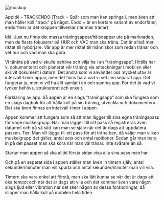 

![mockup](https://raw.githubusercontent.com/matildadahlberg/TRACKENDO/master/MockupBild.png)


Appidé - TRACKENDO (Track = Spår som man kan springa i, men även att man håller koll "track" på något. Endo = är en kortare variant av endorfiner, endorfiner är det kroppen tillverkar när man tränar)

Idé: Just nu finns det massa träningsappar/hälsoappar ute på marknaden, men de flesta fokuserar på HUR och VAD man ska träna. Det är alltså mer riktat till nybörjare. Vår app är mer riktat till människor som redan tränar och vet hur och vad man ska göra.

Vi tänkte på vad vi skulle behöva och vilja ha i en ”träningsapp”. Hittills har vi dokumenterat och planerat vår träning via anteckningar i mobilen eller skrivit dokument i datorn. Det andra som vi använder oss mycket utav är intervall-timer appar, men det finns bara vad vi vet i en separat app. Det fungerar ju, men vi vill ha allt samlat i en och samma app. För det är vad vi tycker behövs, strukturerat och enkelt.

Förklaring av app: Så appen är en slags ”träningsapp” som ska fungera som en slags dagbok för att hålla koll på sin träning, utveckla och dokumentera. Det ska även finnas en intervall-timer i appen.

Appen kommer att fungera som så att man lägger till sina egna träningspass för varje muskelgrupp. När man lägger till sitt pass så registreras även datumet och på så sätt kan man se själv när det är dags att uppdatera passen. Tex: Man vill lägga till ett pass för att träna ben, då väljer man vilken muskelgrupp det gäller, antal sets och antal repitioner. Sedan går man bara in på det passet man ska köra när man väl tränar. Inte svårare än så.

Startar man appen så ska alltid första sidan visa alla sina pass man har.

Och på en separat sida i appen ställer man även in timern själv, antal sekunder/minuter man vill spurta och antal sekunder/minuter man vill vila.

Timern ska vara enkel att förstå, man ska lätt kunna se när det är dags att öka tempot och när det är dags att vila och det kommer även vara något slags ljud eller vibration när det sker någon av dessa förändringar, då slipper man hålla koll på mobilen hela tiden.
